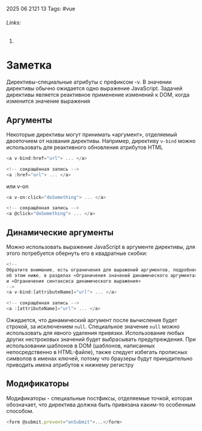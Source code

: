 2025 06 2121 13
Tags: #vue 
###### Links: 
1) 
# Заметка
Директивы-специальные атрибуты с префиксом -v. В значении директивы обычно ожидается одно выражение JavaScript. Задачей директивы является реактивное применение изменений к DOM, когда изменится значение выражения
## Аргументы
Некоторые директивы могут принимать «аргумент», отделяемый двоеточием от названия директивы. Например, директиву `v-bind` можно использовать для реактивного обновления атрибутов HTML
```js
<a v-bind:href="url"> ... </a>

<!-- сокращённая запись -->
<a :href="url"> ... </a>
```
или v-on
```js
<a v-on:click="doSomething"> ... </a>

<!-- сокращённая запись -->
<a @click="doSomething"> ... </a>
```
## Динамические аргументы
Можно использовать выражение JavaScript в аргументе директивы, для этого потребуется обернуть его в квадратные скобки:
```js
<!--
Обратите внимание, есть ограничения для выражений аргументов, подробнее
об этом ниже, в разделах «Ограничения значений динамического аргумента»
и «Ограничения синтаксиса динамического выражения»
-->
<a v-bind:[attributeName]="url"> ... </a>

<!-- сокращённая запись -->
<a :[attributeName]="url"> ... </a>
```
Ожидается, что динамический аргумент после вычисления будет строкой, за исключением `null`. Специальное значение `null` можно использовать для явного удаления привязки. Использование любых других нестроковых значений будет выбрасывать предупреждения.
При использовании шаблонов в DOM (шаблонов, написанных непосредственно в HTML-файле), также следует избегать прописных символов в именах ключей, потому что браузеры будут принудительно приводить имена атрибутов к нижнему регистру
## Модификаторы
Модификаторы - специальные постфиксы, отделяемые точкой, которая обозначает, что директива должна быть привязана каким-то особенным способом.
```js
<form @submit.prevent="onSubmit">...</form>
```